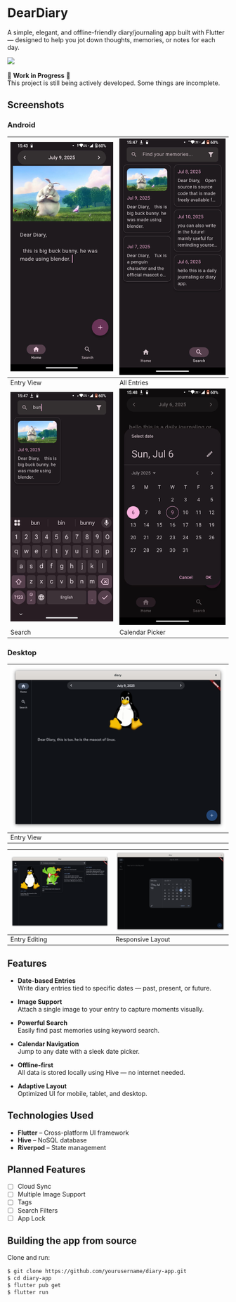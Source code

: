 # DearDiary

A simple, elegant, and offline-friendly diary/journaling app built with Flutter — designed to help you jot down thoughts, memories, or notes for each day.

![](https://img.shields.io/badge/status-WIP-yellow)


🚧 **Work in Progress** 🚧  
This project is still being actively developed. Some things are incomplete.

## Screenshots

### Android

| ![Entry](screenshots/android/ss1.jpeg) | ![List](screenshots/android/ss2.jpeg) |
|----------------------------------------|---------------------------------------|
| Entry View                             | All Entries                           |
| ![Search](screenshots/android/ss3.jpeg)| ![Calendar](screenshots/android/ss4.jpeg) |
| Search                                 | Calendar Picker                       |


### Desktop

| ![Main View](screenshots/desktop/ss1.png) |
|------------------------------------------|
| Entry View                                |

| ![Edit Entry](screenshots/desktop/ss2.png) | ![Responsive Layout](screenshots/desktop/ss3.png) |
|-------------------------------------------|---------------------------------------------------|
| Entry Editing                              | Responsive Layout                                 |


## Features

- **Date-based Entries**  
  Write diary entries tied to specific dates — past, present, or future.

- **Image Support**  
  Attach a single image to your entry to capture moments visually.

- **Powerful Search**  
  Easily find past memories using keyword search.

- **Calendar Navigation**  
  Jump to any date with a sleek date picker.

- **Offline-first**  
  All data is stored locally using Hive — no internet needed.

- **Adaptive Layout**  
  Optimized UI for mobile, tablet, and desktop.

## Technologies Used

- **Flutter** – Cross-platform UI framework
- **Hive** – NoSQL database
- **Riverpod** – State management

## Planned Features

- [ ] Cloud Sync
- [ ] Multiple Image Support
- [ ] Tags
- [ ] Search Filters
- [ ] App Lock

## Building the app from source

Clone and run:

```
$ git clone https://github.com/yourusername/diary-app.git
$ cd diary-app
$ flutter pub get
$ flutter run
```
